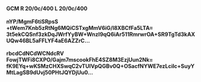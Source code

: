 #### GCM R 20/0c/400 L 20/0c/400
**nYP/MgmF6tiSRpsS**<br/>**+tWem7Knb5zRtNg6MQiCSTxgMmV6iG/l8XBCfFa5LTA=**<br/>**3t5ekCQSnf3zkDqJWrfYyBW+Wnzl9qQ6iAr511RmrwrOA+SR9TgTd3kAXUQw46BL5aFFLYF4aE6AZZrC...**<br/><br/>
**rbcdCdNCdWCNdcRV**<br/>**FowjTWFi8CXPO/Gajm7mscookFhE4SZ8M3EzjUun2Nk=**<br/>**fK9EYq+wKSMzCHXSwqC2vTUIVpQGBv0Q+OSacfNYWE7ezLciIc+SuyYMtLagSB9dUvj50PHtJQYDjUu0...**